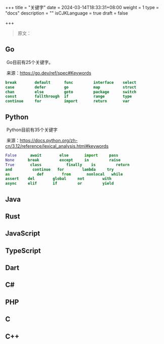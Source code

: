 +++
title = "关键字"
date = 2024-03-14T18:33:31+08:00
weight = 1
type = "docs"
description = ""
isCJKLanguage = true
draft = false

+++

> 原文：

## Go

​	Go目前有25个关键字。

​	来源：https://go.dev/ref/spec#Keywords

```go
break        default      func         interface    select
case         defer        go           map          struct
chan         else         goto         package      switch
const        fallthrough  if           range        type
continue     for          import       return       var
```



## Python

​	Python目前有35个关键字

​	来源：https://docs.python.org/zh-cn/3.12/reference/lexical_analysis.html#keywords

```python
False      await        else       import     pass
None      break         except     in         raise
True       class           finally    is         return
and         continue   for        lambda     try
as            def        from       nonlocal   while
assert    del        global     not        with
async     elif       if         or         yield
```



## Java



## Rust



## JavaScript



## TypeScript



## Dart



## C#



## PHP



## C



## C++




